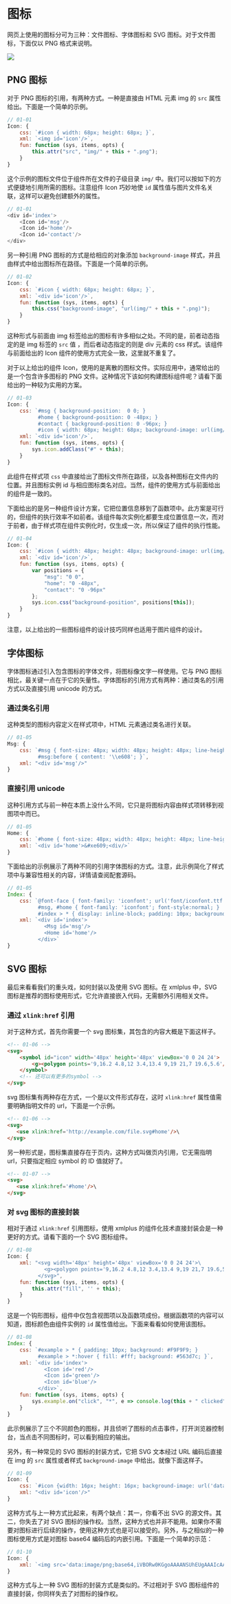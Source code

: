# 图标

网页上使用的图标分可为三种：文件图标、字体图标和 SVG 图标。对于文件图标，下面仅以 PNG 格式来说明。

<img src="https://xmlplus.cn/img/components/icon.png" class="img-responsive"/>

## PNG 图标

对于 PNG 图标的引用，有两种方式。一种是直接由 HTML 元素 img 的 `src` 属性给出。下面是一个简单的示例。

```js
// 01-01
Icon: {
    css: `#icon { width: 68px; height: 68px; }`,
    xml: `<img id='icon'/>`,
    fun: function (sys, items, opts) {
        this.attr("src", "img/" + this + ".png");
    }
}
```

这个示例的图标文件位于组件所在文件的子级目录 `img/` 中。我们可以按如下的方式便捷地引用所需的图标。注意组件 Icon 巧妙地使 `id` 属性值与图片文件名关联，这样可以避免创建额外的属性。

```js
// 01-01
<div id='index'>
    <Icon id='msg'/>
    <Icon id='home'/>
    <Icon id='contact'/>
</div>
```

另一种引用 PNG 图标的方式是给相应的对象添加 `background-image` 样式，并且由样式中给出图标所在路径。下面是一个简单的示例。

```js
// 01-02
Icon: {
    css: `#icon { width: 68px; height: 68px; }`,
    xml: `<div id='icon'/>`,
    fun: function (sys, items, opts) {
        this.css("background-image", "url(img/" + this + ".png)");
    }
}
```

这种形式与前面由 img 标签给出的图标有许多相似之处。不同的是，前者动态指定的是 img 标签的 `src` 值 ，而后者动态指定的则是 div 元素的 css 样式。该组件与前面给出的 Icon 组件的使用方式完全一致，这里就不重复了。

对于以上给出的组件 Icon，使用的是离散的图标文件。实际应用中，通常给出的是一个包含许多图标的 PNG 文件。这种情况下该如何构建图标组件呢？请看下面给出的一种较为实用的方案。

```js
// 01-03
Icon: {
    css: `#msg { background-position:  0 0; }
          #home { background-position: 0 -48px; }
          #contact { background-position: 0 -96px; }
          #icon { width: 68px; height: 68px; background-image: url(img/icons.png); }`,
    xml: `<div id='icon'/>`,
    fun: function (sys, items, opts) {
        sys.icon.addClass("#" + this);
    }
}
```

此组件在样式项 `css` 中直接给出了图标文件所在路径，以及各种图标在文件内的位置。并且图标实例 id 与相应图标类名对应。当然，组件的使用方式与前面给出的组件是一致的。

下面给出的是另一种组件设计方案，它把位置信息移到了函数项中。此方案是可行的，但组件的执行效率不如前者。该组件每次实例化都要生成位置信息一次，而对于前者，由于样式项在组件实例化时，仅生成一次，所以保证了组件的执行性能。

```js
// 01-04
Icon: {
    css: `#icon { width: 48px; height: 48px; background-image: url(img/icons.png); }`,
    xml: `<div id='icon'/>`,
    fun: function (sys, items, opts) {
        var positions = {
            "msg": "0 0",
            "home": "0 -48px",
            "contact": "0 -96px"
        };
        sys.icon.css("background-position", positions[this]);
    }
}
```

注意，以上给出的一些图标组件的设计技巧同样也适用于图片组件的设计。

## 字体图标

字体图标通过引入包含图标的字体文件，将图标像文字一样使用。它与 PNG 图标相比，最关键一点在于它的矢量性。字体图标的引用方式有两种：通过类名的引用方式以及直接引用  unicode 的方式。

### 通过类名引用

这种类型的图标内容定义在样式项中，HTML 元素通过类名进行关联。

```js
// 01-05
Msg: {
    css: `#msg { font-size: 48px; width: 48px; height: 48px; line-height: 48px; }
          #msg:before { content: '\\e608'; }`,
    xml: "<div id='msg'/>"
}
```

### 直接引用 unicode

这种引用方式与前一种在本质上没什么不同，它只是将图标内容由样式项转移到视图项中而已。

```js
// 01-05
Home: {
    css: `#home { font-size: 48px; width: 48px; height: 48px; line-height: 48px; }`,
    xml: `<div id='home'>&#xe609;<div/>`
}
```

下面给出的示例展示了两种不同的引用字体图标的方式。注意，此示例简化了样式项中与兼容性相关的内容，详情请查阅配套源码。

```js
// 01-05
Index: {
    css: `@font-face { font-family: 'iconfont'; url('font/iconfont.ttf') format('truetype');}
          #msg, #home { font-family: 'iconfont'; font-style:normal; }
          #index > * { display: inline-block; padding: 10px; background: #F9F9F9; }`,
    xml: `<div id='index'>
            <Msg id='msg'/>
            <Home id='home'/>
          </div>`
}
```

## SVG 图标

最后来看看我们的重头戏，如何封装以及使用 SVG 图标。在 xmlplus 中，SVG 图标是推荐的图标使用形式，它允许直接嵌入代码，无需额外引用相关文件。

### 通过 `xlink:href` 引用

对于这种方式，首先你需要一个 svg 图标集，其包含的内容大概是下面这样子。

```html
<!-- 01-06 -->
<svg>
    <symbol id="icon" width='48px' height='48px' viewBox='0 0 24 24'>
        <g><polygon points='9,16.2 4.8,12 3.4,13.4 9,19 21,7 19.6,5.6'/></g>\
    </symbol>
	<!-- 还可以有更多的symbol -->
</svg>
```

svg 图标集有两种存在方式，一个是以文件形式存在，这时 `xlink:href` 属性值需要明确指明文件的 url，下面是一个示例。

```html
<!-- 01-06 -->
<svg>
   <use xlink:href='http://example.com/file.svg#home'/>\
</svg>
```

另一种形式是，图标集直接存在于页内，这种方式叫做页内引用，它无需指明 url，只要指定相应 symbol 的 ID 值就好了。

```html
<!-- 01-07 -->
<svg>
   <use xlink:href='#home'/>\
</svg>
```

### 对 svg 图标的直接封装

相对于通过 `xlink:href` 引用图标，使用 xmlplus 的组件化技术直接封装会是一种更好的方式。请看下面的一个 SVG 图标组件。

```js
// 01-08
Icon: {
    xml: "<svg width='48px' height='48px' viewBox='0 0 24 24'>\
            <g><polygon points='9,16.2 4.8,12 3.4,13.4 9,19 21,7 19.6,5.6'/></g>\
          </svg>",
    fun: function (sys, items, opts) {
        this.attr("fill", '' + this);
    }
}
```

这是一个钩形图标，组件中仅包含视图项以及函数项成份。根据函数项的内容可以知道，图标颜色由组件实例的 `id` 属性值给出。下面来看看如何使用该图标。


```js
// 01-08
Index: {
    css: `#example > * { padding: 10px; background: #F9F9F9; }
          #example > *:hover { fill: #fff; background: #563d7c; }`,
    xml: `<div id='index'>
            <Icon id='red'/>
            <Icon id='green'/>
            <Icon id='blue'/>
          </div>`,
    fun: function (sys, items, opts) {
        sys.example.on("click", "*", e => console.log(this + " clicked"));
    }
}
```

此示例展示了三个不同颜色的图标，并且侦听了图标的点击事件，打开浏览器控制台，当点击不同图标时，可以看到相应的输出。

另外，有一种常见的 SVG 图标的封装方式，它把 SVG 文本经过 URL 编码后直接在 img 的 `src` 属性或者样式 `background-image` 中给出。就像下面这样子。

```js
// 01-09
Icon: {
    css: `#icon {width: 16px; height: 16px; background-image: url('data:image/svg+xml;charset=utf-8,%3Csvg%20viewBox%3D...')}`,
    xml: "<div id='icon'/>"
}
```

这种方式与上一种方式比起来，有两个缺点：其一，你看不出 SVG 的源文件。其二，你失去了对 SVG 图标的操作权。当然，这种方式也并非不能用。如果你不需要对图标进行后续的操作，使用这种方式也是可以接受的。另外，与之相似的一种图标使用方式是对图标 base64 编码后的内嵌引用。下面是一个简单的示范：


```js
// 01-10
Icon: {
    xml: `<img src='data:image/png;base64,iVBORw0KGgoAAAANSUhEUgAAAIcAAA...' />`
}
```

这种方式与上一种 SVG 图标的封装方式是类似的。不过相对于 SVG 图标组件的直接封装，你同样失去了对图标的操作权。